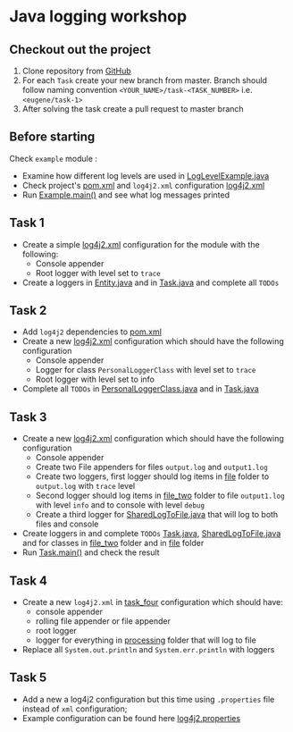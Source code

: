 # Java logging workshop 

## Checkout out the project
1. Clone repository from [GitHub](https://github.com/eugenenosenko/bec-logging-in-java-workshop.git)
2. For each `Task` create your new branch from master. Branch should follow naming convention `<YOUR_NAME>/task-<TASK_NUMBER>` i.e. `<eugene/task-1>`
3. After solving the task create a pull request to master branch

## Before starting
Check `example` module :
- Examine how different log levels are used in [LogLevelExample.java](example/src/main/java/dk/bec/poland/aa/logging/example/LogLevelExample.java)
- Check project's [pom.xml](example/pom.xml) and `log4j2.xml` configuration [log4j2.xml](example/src/main/java/dk/bec/poland/aa/logging/example/LogLevelExample.java)
- Run [Example.main()](example/src/main/java/dk/bec/poland/aa/logging/example/Example.java) and see what log messages printed

## Task 1
- Create a simple [log4j2.xml](task_one/src/main/resources/log4j2.xml) configuration for the module with the following:
    * Console appender 
    * Root logger with level set to `trace` 
- Create a loggers in [Entity.java](task_one/src/main/java/dk/bec/poland/aa/logging/task_one/Entity.java) and in [Task.java](task_one/src/main/java/dk/bec/poland/aa/logging/task_one/Task.java) and complete all `TODOs`

## Task 2
- Add `log4j2` dependencies to [pom.xml](task_two/pom.xml)
- Create a new [log4j2.xml](task_two/src/main/resources/log4j2.xml) configuration which should have the following configuration
  * Console appender
  * Logger for class `PersonalLoggerClass` with level set to `trace`
  * Root logger with level set to info 
- Complete all `TODOs` in [PersonalLoggerClass.java](task_two/src/main/java/dk/bec/poland/aa/logging/task_two/PersonalLoggerClass.java) and in [Task.java](task_two/src/main/java/dk/bec/poland/aa/logging/task_two/Task.java)

## Task 3
- Create a new [log4j2.xml](task_three/src/main/resources/log4j2.xml) configuration which should have the following configuration
    * Console appender 
    * Create two File appenders for files `output.log` and `output1.log`
    * Create two loggers, first logger should log items in [file](task_three/src/main/java/dk/bec/poland/aa/logging/task_three/file) folder to `output.log` with `trace` level 
    * Second logger should log items in [file_two](task_three/src/main/java/dk/bec/poland/aa/logging/task_three/file_two) folder to file `output1.log` with level `info` and to console with level `debug` 
    * Create a third logger for [SharedLogToFile.java](task_three/src/main/java/dk/bec/poland/aa/logging/task_three/SharedLogToFile.java) that will log to both files and console
- Create loggers in and complete `TODOs` [Task.java](task_three/src/main/java/dk/bec/poland/aa/logging/task_three/Task.java), [SharedLogToFile.java](task_three/src/main/java/dk/bec/poland/aa/logging/task_three/SharedLogToFile.java) and for classes in [file_two](task_three/src/main/java/dk/bec/poland/aa/logging/task_three/file_two) folder and in [file](task_three/src/main/java/dk/bec/poland/aa/logging/task_three/file) folder
- Run  [Task.main()](task_three/src/main/java/dk/bec/poland/aa/logging/task_three/Task.java) and check the result

## Task 4
- Create a new `log4j2.xml` in [task_four](task_four/src/main/resources) configuration which should have:
    * console appender
    * rolling file appender or file appender
    * root logger 
    * logger for everything in [processing](task_four/src/main/java/dk/bec/poland/aa/logging/task_four/processing) folder that will log to file
- Replace all `System.out.println` and `System.err.println` with loggers


## Task 5
- Add a new a log4j2 configuration but this time using `.properties` file instead of `xml` configuration; 
- Example configuration can be found here [log4j2.properties](example/src/main/resources/log4j2.properties)
